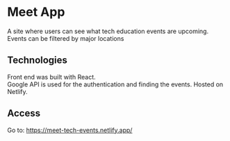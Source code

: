 # Meet App

A site where users can see what tech education events are upcoming. 
Events can be filtered by major locations

## Technologies

Front end was built with React.  
Google API is used for the authentication and finding the events. 
Hosted on Netlify.

## Access

Go to: <a target=_blank href="https://meet-tech-events.netlify.app/">https://meet-tech-events.netlify.app/</a>
